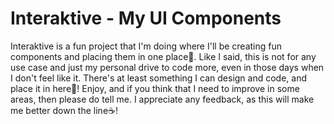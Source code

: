 # Interaktive - My UI Components

Interaktive is a fun project that I'm doing where I'll be creating fun components and placing them in one place🍃. Like I said, this is not for any use case and just my personal drive to code more, even in those days when I don't feel like it. There's at least something I can design and code, and place it in here🤠! Enjoy, and if you think that I need to improve in some areas, then please do tell me. I appreciate any feedback, as this will make me better down the line☕! 
